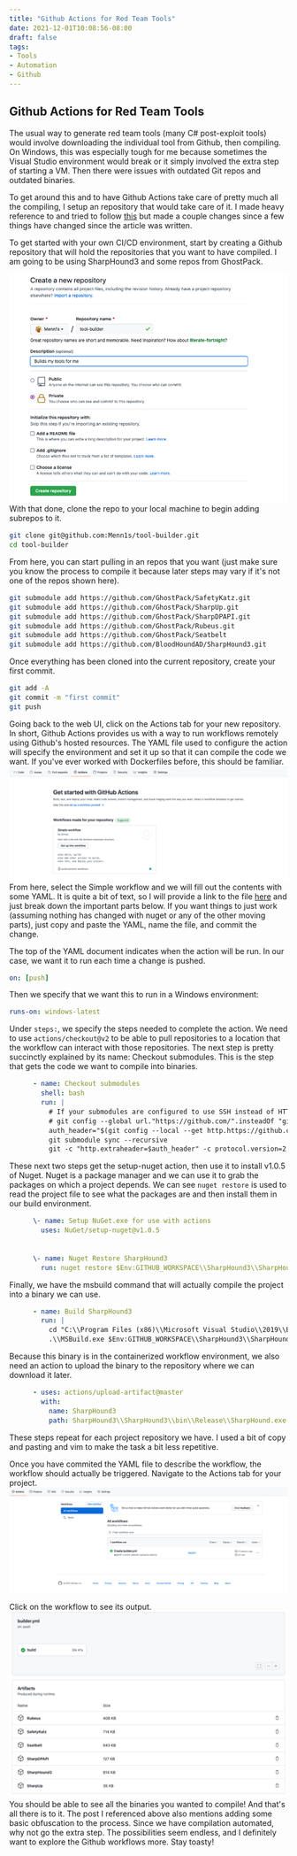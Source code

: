 ```yaml
---
title: "Github Actions for Red Team Tools"
date: 2021-12-01T10:08:56-08:00
draft: false
tags: 
- Tools
- Automation
- Github
---
```



## Github Actions for Red Team Tools

The usual way to generate red team tools (many C# post-exploit tools) would involve downloading the individual tool from Github, then compiling. On Windows, this was especially tough for me because sometimes the Visual Studio environment would break or it simply involved the extra step of starting a VM. Then there were issues with outdated Git repos and outdated binaries. 

To get around this and to have Github Actions take care of pretty much all the compiling, I setup an repository that would take care of it. I made heavy reference to and tried to follow [this](https://medium.com/@two06/building-tooling-with-github-actions-59401648e61d) but made a couple changes since a few things have changed since the article was written.

To get started with your own CI/CD environment, start by creating a Github repository that will hold the repositories that you want to have compiled. I am going to be using SharpHound3 and some repos from GhostPack.

![create-repo.png](create-repo.png)
With that done, clone the repo to your local machine to begin adding subrepos to it.
```bash
git clone git@github.com:Menn1s/tool-builder.git
cd tool-builder
```
From here, you can start pulling in an repos that you want (just make sure you know the process to compile it because later steps may vary if it's not one of the repos shown here).
```bash
git submodule add https://github.com/GhostPack/SafetyKatz.git
git submodule add https://github.com/GhostPack/SharpUp.git
git submodule add https://github.com/GhostPack/SharpDPAPI.git
git submodule add https://github.com/GhostPack/Rubeus.git
git submodule add https://github.com/GhostPack/Seatbelt
git submodule add https://github.com/BloodHoundAD/SharpHound3.git
```
Once everything has been cloned into the current repository, create your first commit.
```bash
git add -A
git commit -m "first commit"
git push
```

Going back to the web UI, click on the Actions tab for your new repository. In short, Github Actions provides us with a way to run workflows remotely using Github's hosted resources. The YAML file used to configure the action will specify the environment and set it up so that it can compile the code we want. If you've ever worked with Dockerfiles before, this should be familiar.
![actions-tab.png](actions-tab.png)
From here, select the Simple workflow and we will fill out the contents with some YAML. It is quite a bit of text, so I will provide a link to the file [here](https://raw.githubusercontent.com/Menn1s/tool-builder/master/.github/workflows/builder.yml) and just break down the important parts below. If you want things to just work (assuming nothing has changed with nuget or any of the other moving parts), just copy and paste the YAML, name the file, and commit the change.

The top of the YAML document indicates when the action will be run. In our case, we want it to run each time a change is pushed.
```YAML
on: [push]
```
Then we specify that we want this to run in a Windows environment:
```yaml
runs-on: windows-latest
```
Under  `steps:`, we specify the steps needed to complete the action. We need to use `actions/checkout@v2` to be able to pull repositories to a location that the workflow can interact with those repositories. The next step is pretty succinctly explained by its name: Checkout submodules. This is the step that gets the code we want to compile into binaries.
```yaml
      - name: Checkout submodules
        shell: bash
        run: |
          # If your submodules are configured to use SSH instead of HTTPS please uncomment the following line
          # git config --global url."https://github.com/".insteadOf "git@github.com:"
          auth_header="$(git config --local --get http.https://github.com/.extraheader)"
          git submodule sync --recursive
          git -c "http.extraheader=$auth_header" -c protocol.version=2 submodule update --init --force --recursive --depth=1
```

These next two steps get the setup-nuget action, then use it to install v1.0.5 of Nuget. Nuget is a package manager and we can use it to grab the packages on which a project depends. We can see `nuget restore` is used to read the project file to see what the packages are and then install them in our build environment.
```yaml
      \- name: Setup NuGet.exe for use with actions
        uses: NuGet/setup-nuget@v1.0.5


      \- name: Nuget Restore SharpHound3
        run: nuget restore $Env:GITHUB_WORKSPACE\\SharpHound3\\SharpHound3.sln
```
Finally, we have the msbuild command that will actually compile the project into a binary we can use.
```yaml
      - name: Build SharpHound3
        run: |
          cd "C:\\Program Files (x86)\\Microsoft Visual Studio\\2019\\Enterprise\\MSBuild\\Current\\Bin\\"
          .\\MSBuild.exe $Env:GITHUB_WORKSPACE\\SharpHound3\\SharpHound3\\SharpHound3.csproj /property:Configuration=Release
```
Because this binary is in the containerized workflow environment, we also need an action to upload the binary to the repository where we can download it later.
```yaml
      - uses: actions/upload-artifact@master
        with:
          name: SharpHound3
          path: SharpHound3\\SharpHound3\\bin\\Release\\SharpHound.exe
```
These steps repeat for each project repository we have. I used a bit of copy and pasting and vim to make the task a bit less repetitive.

Once you have commited the YAML file to describe the workflow, the workflow should actually be triggered. Navigate to the Actions tab for your project.
![actionTabAfterPush.png](actionTabAfterPush.png)

Click on the workflow to see its output.
![workflowOut.png](workflowOut.png)
You should be able to see all the binaries you wanted to compile! And that's all there is to it. The post I referenced above also mentions adding some basic obfuscation to the process. Since we have compilation automated, why not go the extra step. The possibilities seem endless, and I definitely want to explore the Github workflows more. Stay toasty!
